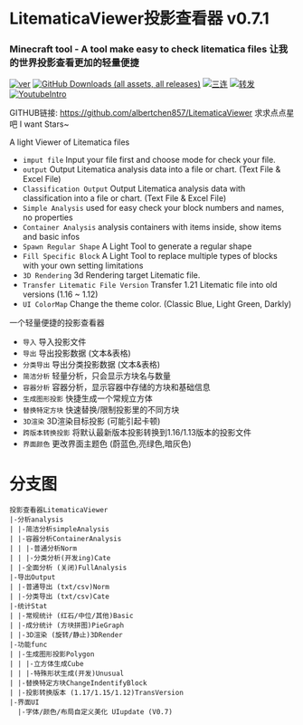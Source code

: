 LitematicaViewer投影查看器 v0.7.1
=================================

### Minecraft tool - A tool make easy to check litematica files 让我的世界投影查看更加的轻量便捷
[![ver](https://img.shields.io/badge/Version-0.7.1-red)]()
[![GitHub Downloads (all assets, all releases)](https://img.shields.io/github/v/release/Albertchen857/LitematicaViewer)]()
[![三连](https://img.shields.io/badge/-一键三连-00A1D6?logo=bilibili&logoColor=white)](https://www.bilibili.com/video/BV1H9ZVYtEta/?spm_id_from=333.1387.homepage.video_card.click&vd_source=20c164cb28b2da114329d8728dad750f)
[![转发](https://img.shields.io/badge/-转发-00A1D6?logo=bilibili&logoColor=white)](https://space.bilibili.com/3494373232741268)
[![YoutubeIntro](https://img.shields.io/badge/-Youtube-00A1D6?logo=youtube&logoColor=red)](https://www.youtube.com/watch?v=0nofWrfKJeg)

GITHUB链接: https://github.com/albertchen857/LitematicaViewer
求求点点星吧 I want Stars~

A light Viewer of Litematica files

* `imput file` Input your file first and choose mode for check your file.
* `output` Output Litematica analysis data into a file or chart. (Text File & Excel File)
* `Classification Output` Output Litematica analysis data with classification into a file or chart. (Text File & Excel File)
* `Simple Analysis` used for easy check your block numbers and names, no properties
* `Container Analysis` analysis containers with items inside, show items and basic infos
* `Spawn Regular Shape` A Light Tool to generate a regular shape
* `Fill Specific Block` A Light Tool to replace multiple types of blocks with your own setting limitations
* `3D Rendering` 3d Rendering target Litematic file.
* `Transfer Litematic File Version` Transfer 1.21 Litematic file into old versions (1.16 ~ 1.12)
* `UI ColorMap` Change the theme color. (Classic Blue, Light Green, Darkly)

一个轻量便捷的投影查看器

* `导入` 导入投影文件
* `导出` 导出投影数据 (文本&表格)
* `分类导出` 导出分类投影数据 (文本&表格)
* `简洁分析` 轻量分析，只会显示方块名与数量
* `容器分析` 容器分析，显示容器中存储的方块和基础信息
* `生成图形投影` 快捷生成一个常规立方体
* `替换特定方块` 快速替换/限制投影里的不同方块
* `3D渲染` 3D渲染目标投影 (可能引起卡顿)
* `跨版本转换投影` 将默认最新版本投影转换到1.16/1.13版本的投影文件
* `界面颜色` 更改界面主题色 (蔚蓝色,亮绿色,暗灰色)

# 分支图
```
投影查看器LitematicaViewer
|-分析analysis
| |-简洁分析simpleAnalysis
| |-容器分析ContainerAnalysis
| | |-普通分析Norm
| | |-分类分析(开发ing)Cate
| |-全面分析 (关闭)FullAnalysis
|-导出Output
| |-普通导出 (txt/csv)Norm
| |-分类导出 (txt/csv)Cate
|-统计Stat
| |-常规统计 (红石/中位/其他)Basic
| |-成分统计 (方块拼图)PieGraph
| |-3D渲染 (旋转/静止)3DRender
|-功能func
| |-生成图形投影Polygon
| | |-立方体生成Cube
| | |-特殊形状生成(开发)Unusual
| |-替换特定方块ChangeIndentifyBlock
| |-投影转换版本 (1.17/1.15/1.12)TransVersion
|-界面UI
  |-字体/颜色/布局自定义美化 UIupdate (V0.7)
```